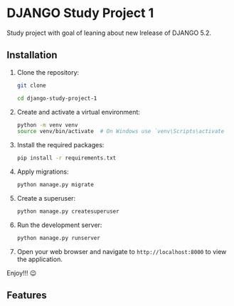 # DJANGO Study Project 1
Study project with goal of leaning about new lrelease of DJANGO 5.2.

## Installation
1. Clone the repository:
   ```bash
   git clone

   cd django-study-project-1
    ```

2. Create and activate a virtual environment:
    ```bash
    python -m venv venv
    source venv/bin/activate  # On Windows use `venv\Scripts\activate
    ```
3. Install the required packages:
    ```bash
    pip install -r requirements.txt
    ```
4. Apply migrations:
    ```bash
    python manage.py migrate
    ```
5. Create a superuser:
    ```bash
    python manage.py createsuperuser
    ```
6. Run the development server:
    ```bash
    python manage.py runserver
    ```
7. Open your web browser and navigate to `http://localhost:8000` to view the application.

Enjoy!!! 😉

## Features